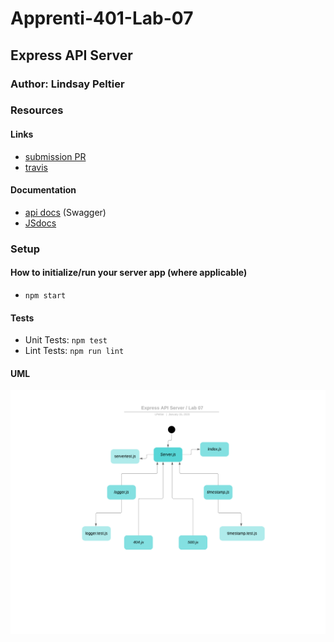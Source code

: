 # Apprenti-401-Lab-07

## Express API Server

### Author: Lindsay Peltier

### Resources

#### Links

- [submission PR](https://github.com/LindsayPeltier-401-advanced-javascript/Apprenti-401-Lab-07/pull/1)
- [travis](https://www.travis-ci.com/LindsayPeltier-401-advanced-javascript/Apprenti-401-Lab-07)

#### Documentation
* [api docs](https://app.swaggerhub.com/apis/LindsayPeltier/Lab-07/0.1) (Swagger)
* [JSdocs](./docs) 

### Setup

#### How to initialize/run your server app (where applicable)

- `npm start`

#### Tests

- Unit Tests: `npm test`
- Lint Tests: `npm run lint`

#### UML

![UML](assets/lab07-UML.png)
